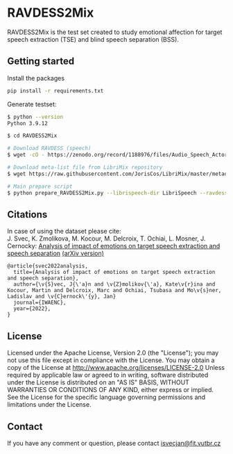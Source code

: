 # RAVDESS2Mix
RAVDESS2Mix is the test set created to study emotional affection for target speech extraction (TSE) and blind speech separation (BSS).

## Getting started
Install the packages
```bash
pip install -r requirements.txt
```
Generate testset:
```bash
$ python --version
Python 3.9.12

$ cd RAVDESS2Mix

# Download RAVDESS (speech)
$ wget -cO - https://zenodo.org/record/1188976/files/Audio_Speech_Actors_01-24.zip?download=1 > RAVDESS_audio_speech.zip && unzip RAVDESS_audio_speech.zip -d RAVDESS_audio_speech

# Download meta-list file from LibriMix repository
$ wget https://raw.githubusercontent.com/JorisCos/LibriMix/master/metadata/LibriSpeech/test-clean.csv

# Main prepare script
$ python prepare_RAVDESS2Mix.py --librispeech-dir LibriSpeech --ravdess-dataset-dir RAVDESS_audio_speech --librispeech-test-meta-file test-clean.csv --ravdess2mix-dir RAVDESS2Mix
```

## Citations
In case of using the dataset please cite:\
J. Svec, K. Zmolikova, M. Kocour, M. Delcroix, T. Ochiai, L. Mosner, J. Cernocky: [Analysis of impact of emotions on target speech extraction and speech separation](link) [(arXiv version)](link)
```
@article{svec2022analysis,
  title={Analysis of impact of emotions on target speech extraction and speech separation},
  author={\v{S}vec, J{\'a}n and \v{Z}molikov{\'a}, Kate\v{r}ina and Kocour, Martin and Delcroix, Marc and Ochiai, Tsubasa and Mo\v{s}ner, Ladislav and \v{C}ernock\'{y}, Jan}
  journal={IWAENC},
  year={2022},
}
```

## License
Licensed under the Apache License, Version 2.0 (the "License"); you may not use this file except in compliance with the License. You may obtain a copy of the License at http://www.apache.org/licenses/LICENSE-2.0 Unless required by applicable law or agreed to in writing, software distributed under the License is distributed on an "AS IS" BASIS, WITHOUT WARRANTIES OR CONDITIONS OF ANY KIND, either express or implied. See the License for the specific language governing permissions and limitations under the License.

## Contact
If you have any comment or question, please contact isvecjan@fit.vutbr.cz
